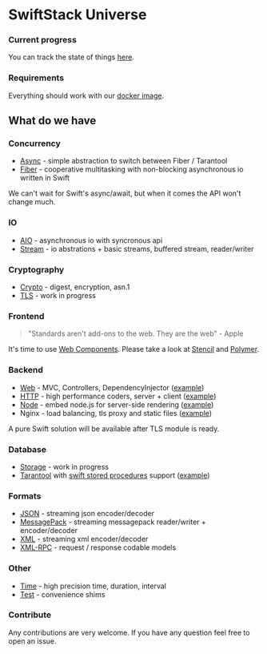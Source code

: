 # SwiftStack Universe

### Current progress
You can track the state of things [here](https://github.com/swift-stack/universe/projects/1).

### Requirements

Everything should work with our [docker image](https://github.com/swift-stack/docker).

## What do we have

### Concurrency

* [Async](https://github.com/swift-stack/async) - simple abstraction to switch between Fiber / Tarantool
* [Fiber](https://github.com/swift-stack/fiber) - cooperative multitasking with non-blocking asynchronous io written in Swift

We can't wait for Swift's async/await, but when it comes the API won't change much.

### IO

* [AIO](https://github.com/swift-stack/aio) - asynchronous io with syncronous api
* [Stream](https://github.com/swift-stack/stream) - io abstrations + basic streams, buffered stream, reader/writer

### Cryptography 

* [Crypto](https://github.com/swift-stack/crypto) - digest, encryption, asn.1
* [TLS](https://github.com/swift-stack/tls) - work in progress

### Frontend

> "Standards aren't add-ons to the web. They are the web" - Apple

It's time to use [Web Components](https://webcomponents.org).
Please take a look at [Stencil](https://stenciljs.com) and [Polymer](https://www.polymer-project.org).

### Backend

* [Web](https://github.com/swift-stack/web) - MVC, Controllers, DependencyInjector ([example](https://github.com/swift-stack/examples/tree/master/web))
* [HTTP](https://github.com/swift-stack/http) - high performance coders, server + client ([example](https://github.com/swift-stack/examples/tree/master/http))
* [Node](https://github.com/swift-stack/node) - embed node.js for server-side rendering ([example](https://github.com/swift-stack/examples/tree/master/web))
* Nginx - load balancing, tls proxy and static files ([example](https://github.com/swift-stack/examples/tree/master/nginx-spa))

A pure Swift solution will be available after TLS module is ready.<br>

### Database

* [Storage](https://github.com/swift-stack/storage) - work in progress
* [Tarantool](https://github.com/swift-stack/tarantool) with [swift stored procedures](https://github.com/swift-stack/tarantool#tarantool-module) support ([example](https://github.com/swift-stack/examples/tree/master/tarantool))<br>

### Formats

* [JSON](https://github.com/swift-stack/json) - streaming json encoder/decoder
* [MessagePack](https://github.com/swift-stack/messagepack) - streaming messagepack reader/writer + encoder/decoder
* [XML](https://github.com/swift-stack/xml) - streaming xml encoder/decoder
* [XML-RPC](https://github.com/swift-stack/xml-rpc) - request / response codable models

### Other

* [Time](https://github.com/swift-stack/time) - high precision time, duration, interval
* [Test](https://github.com/swift-stack/test) - convenience shims

### Contribute

Any contributions are very welcome. If you have any question feel free to open an issue.<br/>
